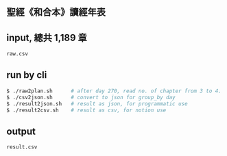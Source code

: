 ## 聖經《和合本》讀經年表 

## input, 總共 1,189 章
```bash 
raw.csv
```

## run by cli
```bash 
$ ./raw2plan.sh      # after day 270, read no. of chapter from 3 to 4.
$ ./csv2json.sh      # convert to json for group_by day
$ ./result2json.sh   # result as json, for programmatic use 
$ ./result2csv.sh    # result as csv, for notion use
```

## output
```bash 
result.csv
```
